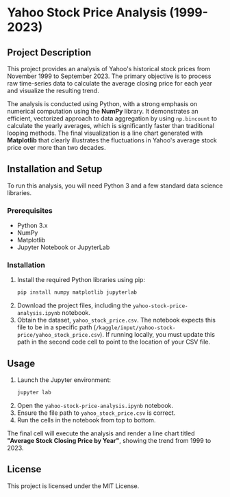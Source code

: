 # Yahoo Stock Price Analysis (1999-2023)

## Project Description

This project provides an analysis of Yahoo's historical stock prices from November 1999 to September 2023. The primary objective is to process raw time-series data to calculate the average closing price for each year and visualize the resulting trend.

The analysis is conducted using Python, with a strong emphasis on numerical computation using the **NumPy** library. It demonstrates an efficient, vectorized approach to data aggregation by using `np.bincount` to calculate the yearly averages, which is significantly faster than traditional looping methods. The final visualization is a line chart generated with **Matplotlib** that clearly illustrates the fluctuations in Yahoo's average stock price over more than two decades.

## Installation and Setup

To run this analysis, you will need Python 3 and a few standard data science libraries.

### Prerequisites
* Python 3.x
* NumPy
* Matplotlib
* Jupyter Notebook or JupyterLab

### Installation
1.  Install the required Python libraries using pip:
    ```bash
    pip install numpy matplotlib jupyterlab
    ```
2.  Download the project files, including the `yahoo-stock-price-analysis.ipynb` notebook.
3.  Obtain the dataset, `yahoo_stock_price.csv`. The notebook expects this file to be in a specific path (`/kaggle/input/yahoo-stock-price/yahoo_stock_price.csv`). If running locally, you must update this path in the second code cell to point to the location of your CSV file.

## Usage

1.  Launch the Jupyter environment:
    ```bash
    jupyter lab
    ```
2.  Open the `yahoo-stock-price-analysis.ipynb` notebook.
3.  Ensure the file path to `yahoo_stock_price.csv` is correct.
4.  Run the cells in the notebook from top to bottom.

The final cell will execute the analysis and render a line chart titled **"Average Stock Closing Price by Year"**, showing the trend from 1999 to 2023.

## License

This project is licensed under the MIT License.